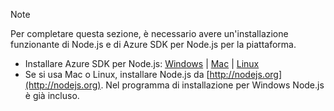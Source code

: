 
> [!NOTE]
> Per completare questa sezione, è necessario avere un'installazione funzionante di Node.js e di Azure SDK per Node.js per la piattaforma.
> 
> * Installare Azure SDK per Node.js: [Windows](http://go.microsoft.com/fwlink/?LinkId=254279) | [Mac](http://go.microsoft.com/fwlink/?LinkId=253471) | [Linux](http://go.microsoft.com/fwlink/?LinkId=253472)
> * Se si usa Mac o Linux, installare Node.js da [http://nodejs.org](http://nodejs.org). Nel programma di installazione per Windows Node.js è già incluso.
> 
> 
